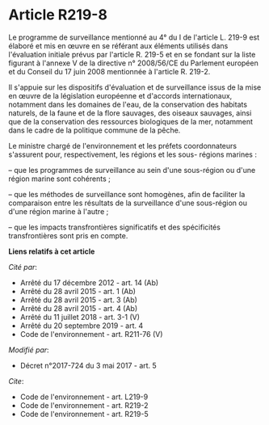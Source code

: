 # Article R219-8

Le programme de surveillance mentionné au 4° du I de l'article L. 219-9 est élaboré et mis en œuvre en se référant aux
éléments utilisés dans l'évaluation initiale prévus par l'article R. 219-5 et en se fondant sur la liste figurant à l'annexe
V de la directive n° 2008/56/CE du Parlement européen et du Conseil du 17 juin 2008 mentionnée à l'article R. 219-2.

Il s'appuie sur les dispositifs d'évaluation et de surveillance issus de la mise en œuvre de la législation européenne et
d'accords internationaux, notamment dans les domaines de l'eau, de la conservation des habitats naturels, de la faune et de
la flore sauvages, des oiseaux sauvages, ainsi que de la conservation des ressources biologiques de la mer, notamment dans le
cadre de la politique commune de la pêche.

Le ministre chargé de l'environnement et les préfets coordonnateurs s'assurent pour, respectivement, les régions et les sous-
régions marines :

– que les programmes de surveillance au sein d'une sous-région ou d'une région marine sont cohérents ;

– que les méthodes de surveillance sont homogènes, afin de faciliter la comparaison entre les résultats de la surveillance
d'une sous-région ou d'une région marine à l'autre ;

– que les impacts transfrontières significatifs et des spécificités transfrontières sont pris en compte.

**Liens relatifs à cet article**

_Cité par_:

  - Arrêté du 17 décembre 2012 - art. 14 (Ab)
  - Arrêté du 28 avril 2015 - art. 1 (Ab)
  - Arrêté du 28 avril 2015 - art. 3 (Ab)
  - Arrêté du 28 avril 2015 - art. 4 (Ab)
  - Arrêté du 11 juillet 2018 - art. 3-1 (V)
  - Arrêté du 20 septembre 2019 - art. 4
  - Code de l'environnement - art. R211-76 (V)

_Modifié par_:

  - Décret n°2017-724 du 3 mai 2017 - art. 5

_Cite_:

  - Code de l'environnement - art. L219-9
  - Code de l'environnement - art. R219-2
  - Code de l'environnement - art. R219-5

